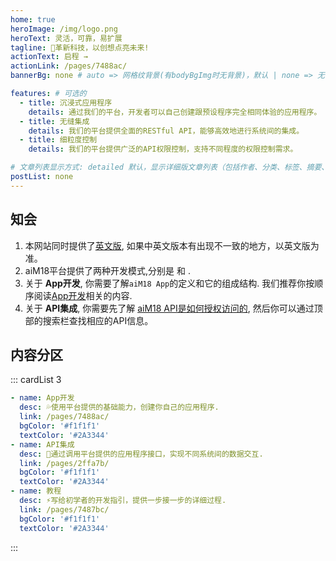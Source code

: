 ```yaml
---
home: true
heroImage: /img/logo.png
heroText: 灵活，可靠，易扩展
tagline: 🚀革新科技，以创想点亮未来!
actionText: 启程 →
actionLink: /pages/7488ac/
bannerBg: none # auto => 网格纹背景(有bodyBgImg时无背景)，默认 | none => 无 | '大图地址' | background: 自定义背景样式       提示：如发现文本颜色不适应你的背景时可以到palette.styl修改$bannerTextColor变量

features: # 可选的
  - title: 沉浸式应用程序
    details: 通过我们的平台，开发者可以自己创建跟预设程序完全相同体验的应用程序。
  - title: 无缝集成
    details: 我们的平台提供全面的RESTful API，能够高效地进行系统间的集成。
  - title: 细粒度控制
    details: 我们的平台提供广泛的API权限控制，支持不同程度的权限控制需求。

# 文章列表显示方式: detailed 默认，显示详细版文章列表（包括作者、分类、标签、摘要、分页等）| simple => 显示简约版文章列表（仅标题和日期）| none 不显示文章列表
postList: none
---
```


## 知会
1. 本网站同时提供了[英文版](https://aim18doc.multiable.com), 如果中英文版本有出现不一致的地方，以英文版为准。
2. aiM18平台提供了两种开发模式,分别是 <Badge text="App开发" type="tip" vertical="middle"/> 和 <Badge text="API集成" type="tip" vertical="middle"/>.
3. 关于 **App开发**, 你需要了解`aiM18 App`的定义和它的组成结构. 我们推荐你按顺序阅读[App开发](/pages/becaba/)相关的内容.
4. 关于 **API集成**, 你需要先了解 [aiM18 API是如何授权访问的](/pages/2ffa7b/), 然后你可以通过顶部的搜索栏查找相应的API信息。


## 内容分区
::: cardList 3
```yaml
- name: App开发
  desc: 💦使用平台提供的基础能力，创建你自己的应用程序.
  link: /pages/7488ac/
  bgColor: '#f1f1f1'
  textColor: '#2A3344'
- name: API集成
  desc: 💠通过调用平台提供的应用程序接口，实现不同系统间的数据交互.
  link: /pages/2ffa7b/
  bgColor: '#f1f1f1'
  textColor: '#2A3344'
- name: 教程
  desc: ⚡写给初学者的开发指引，提供一步接一步的详细过程.
  link: /pages/7487bc/
  bgColor: '#f1f1f1'
  textColor: '#2A3344'
```
:::
